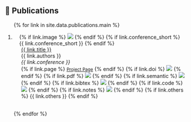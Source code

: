 ## 📜 Publications

<div class="publications">
<ol class="bibliography">

{% for link in site.data.publications.main %}

<li>
<div class="pub-row">
  <div class="col-sm-3 abbr" style="position: relative;padding-right: 15px;padding-left: 15px;">
    {% if link.image %}
    <img src="{{ link.image }}" class="teaser img-fluid z-depth-1" style="width=100;height=40%">
    {% endif %}
    {% if link.conference_short %}
    <abbr class="badge">{{ link.conference_short }}</abbr>
    {% endif %}
  </div>
  <div class="col-sm-9" style="position: relative;padding-right: 15px;padding-left: 20px;">
      <div class="title"><a href="https://doi.org/{{ link.doi }}">{{ link.title }}</a></div>
      <div class="author">{{ link.authors }}</div>
      <div class="periodical"><em>{{ link.conference }}</em>
      </div>
    <div class="links">
      {% if link.page %}
      <a href="{{ link.page }}" class="btn-badge" target="_blank" style="font-size:12px;">Project Page</a>
      {% endif %}
      {% if link.doi %}
      <a href="https://doi.org/{{ link.doi }}" class="btn-badge" target="_blank" style="font-size:12px;"><img src="https://img.shields.io/badge/{{ link.doi }}-3F72AF?style=flat-square&labelColor=000000&logo=doi&logoColor=F0B941"></a>
      {% endif %}
      {% if link.pdf %}
      <a href="{{ link.pdf }}" class="btn-badge" target="_blank" style="font-size:12px;"><img src="https://img.shields.io/badge/PDF-D6D6D6?style=flat-square&logo=files"></a>
      {% endif %}
      {% if link.semantic %}
      <a href="https://www.semanticscholar.org/paper/{{ link.semantic }}" class="btn-badge" target="_blank" style="font-size:12px;"><img src="https://img.shields.io/badge/dynamic/json?label=citation&query=citationCount&url=https://api.semanticscholar.org/graph/v1/paper/{{ link.semantic }}?fields=citationCount&style=flat-square&logo=semanticscholar&color=EFD471&labelColor=2B56B0"></a>
      {% endif %}
      {% if link.bibtex %}
      <a href="{{ link.bibtex }}" class="btn-badge" target="_blank" style="font-size:12px;"><img src="https://img.shields.io/badge/BibTex-fae176.svg?style=flat-square&logo=dblp&labelColor=5A80C4"></a>
      {% endif %}
      {% if link.code %}
      <a href="{{ link.code }}" class="btn-badge" target="_blank" style="font-size:12px;"><img src="https://img.shields.io/github/stars/{{ link.code }}?style=flat-square&logo=github&label={{ link.code }}&labelColor=393E46&color=00ADB5"></a>
      {% endif %}
      {% if link.notes %}
      <img src="https://img.shields.io/badge/{{ link.notes }}?style=flat-square">
      {% endif %}
      {% if link.others %}
      {{ link.others }}
      {% endif %}
    </div>
  </div>
</div>
</li>

<br>

{% endfor %}

</ol>
</div>

